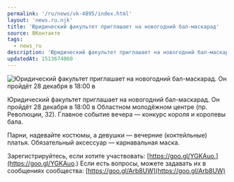 ```yaml
---
permalink: '/ru/news/vk-4895/index.html'
layout: 'news.ru.njk'
title: 'Юридический факультет приглашает на новогодний бал-маскарад'
source: ВКонтакте
tags:
  - news_ru
description: 'Юридический факультет приглашает на новогодний бал-маскарад'
updatedAt: 1513674060
---
```

![Юридический факультет приглашает на новогодний бал-маскарад. Он пройдёт 28 декабря в 18:00 в](https://sun9-63.userapi.com/impf/nEF_A7FpmOVei2mRonAXzXzlDb7rQi5nwtFIdw/DpHYi5kVUN8.jpg?size=1280x800&quality=96&proxy=1&sign=cf31ba2d1ef0d80b2352cead7687314b&c_uniq_tag=_C9YiNjKzwcLBKBuUvSChVEQyv-vyPSnRVcmmcbzKXc&type=album)

Юридический факультет приглашает на новогодний бал-маскарад. Он пройдёт 28 декабря в 18:00 в Областном молодёжном центре (пр. Революции, 32). Главное событие вечера — конкурс короля и королевы бала.

Парни, надевайте костюмы, а девушки — вечерние (коктейльные) платья. Обязательный аксессуар — карнавальная маска.

Зарегистрируйтесь, если хотите участвовать: [https://goo.gl/YGKAuo.](https://goo.gl/YGKAuo.)
Если есть вопросы, можете задавать их в сообщениях сообщества: [https://goo.gl/Arb8UW](https://goo.gl/Arb8UW)
